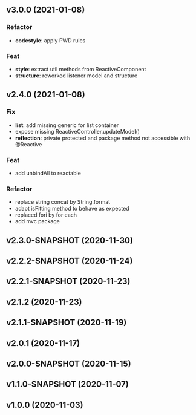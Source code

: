 ## v3.0.0 (2021-01-08)

### Refactor

- **codestyle**: apply PWD rules

### Feat

- **style**: extract util methods from ReactiveComponent
- **structure**: reworked listener model and structure

## v2.4.0 (2021-01-08)

### Fix

- **list**: add missing generic for list container
- expose missing ReactiveController.updateModel()
- **reflection**: private protected and package method not accessible with @Reactive

### Feat

- add unbindAll to reactable

### Refactor

- replace string concat by String.format
- adapt isFitting method to behave as expected
- replaced fori by for each
- add mvc package

## v2.3.0-SNAPSHOT (2020-11-30)

## v2.2.2-SNAPSHOT (2020-11-24)

## v2.2.1-SNAPSHOT (2020-11-23)

## v2.1.2 (2020-11-23)

## v2.1.1-SNAPSHOT (2020-11-19)

## v2.0.1 (2020-11-17)

## v2.0.0-SNAPSHOT (2020-11-15)

## v1.1.0-SNAPSHOT (2020-11-07)

## v1.0.0 (2020-11-03)
